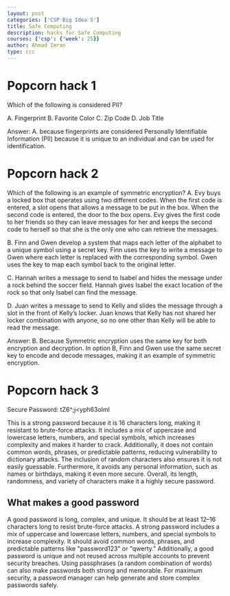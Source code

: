 ```yaml
---
layout: post
categories: ['CSP Big Idea 5']
title: Safe Computing
description: hacks for Safe Computing
courses: {'csp': {'week': 25}}
author: Ahmad Imran
type: ccc
---
```


# Popcorn hack 1

Which of the following is considered PII?

A. Fingerprint
B. Favorite Color
C. Zip Code
D. Job Title

Answer: A. because fingerprints are considered Personally Identifiable Information (PII) because it is unique to an individual and can be used for identification.

# Popcorn hack 2

Which of the following is an example of symmetric encryption?
A. Evy buys a locked box that operates using two different codes. When the first code is entered, a slot opens that allows a message to be put in the box. When the second code is entered, the door to the box opens. Evy gives the first code to her friends so they can leave messages for her and keeps the second code to herself so that she is the only one who can retrieve the messages.

B. Finn and Gwen develop a system that maps each letter of the alphabet to a unique symbol using a secret key. Finn uses the key to write a message to Gwen where each letter is replaced with the corresponding symbol. Gwen uses the key to map each symbol back to the original letter.

C. Hannah writes a message to send to Isabel and hides the message under a rock behind the soccer field. Hannah gives Isabel the exact location of the rock so that only Isabel can find the message.

D. Juan writes a message to send to Kelly and slides the message through a slot in the front of Kelly’s locker. Juan knows that Kelly has not shared her locker combination with anyone, so no one other than Kelly will be able to read the message.

Answer: B. Because Symmetric encryption uses the same key for both encryption and decryption. In option B, Finn and Gwen use the same secret key to encode and decode messages, making it an example of symmetric encryption.

# Popcorn hack 3

Secure Password: tZ6^;j<yph63oIml

This is a strong password because  it is 16 characters long, making it resistant to brute-force attacks. It includes a mix of uppercase and lowercase letters, numbers, and special symbols, which increases complexity and makes it harder to crack. Additionally, it does not contain common words, phrases, or predictable patterns, reducing vulnerability to dictionary attacks. The inclusion of random characters also ensures it is not easily guessable. Furthermore, it avoids any personal information, such as names or birthdays, making it even more secure. Overall, its length, randomness, and variety of characters make it a highly secure password.

## What makes a good password

A good password is long, complex, and unique. It should be at least 12–16 characters long to resist brute-force attacks. A strong password includes a mix of uppercase and lowercase letters, numbers, and special symbols to increase complexity. It should avoid common words, phrases, and predictable patterns like "password123" or "qwerty." Additionally, a good password is unique and not reused across multiple accounts to prevent security breaches. Using passphrases (a random combination of words) can also make passwords both strong and memorable. For maximum security, a password manager can help generate and store complex passwords safely.

